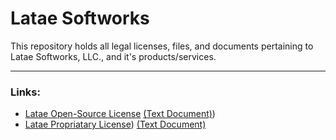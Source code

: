 # Latae Softworks
This repository holds all legal licenses, files, and documents pertaining to Latae Softworks, LLC., and it's products/services.

___

### Links:
- [Latae Open-Source License](https://github.com/latae-xyz/legal/blob/main/licenses/open/open_license.md) [(Text Document)](https://github.com/latae-xyz/legal/blob/main/licenses/open/open_license.txt))
- [Latae Propriatary License](https://github.com/latae-xyz/legal/blob/main/licenses/open/propriatary_license.md)) [(Text Document)](ttps://github.com/latae-xyz/legal/blob/main/licenses/open/propriatary_license.txt)